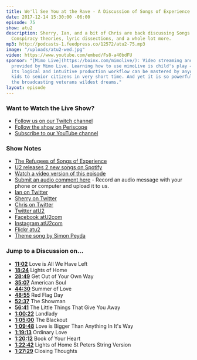 ```yaml
---
title: We'll See You at the Rave - A Discussion of Songs of Experience
date: 2017-12-14 15:30:00 -06:00
episode: 75
show: atu2
description: Sherry, Ian, and a bit of Chris are back discussing Songs of Experience.
  Conspiracy theories, lyric dissections, and a whole lot more.
mp3: http://podcasts-1.feedpress.co/12572/atu2-75.mp3
image: "/uploads/atu2-wed.jpg"
video: https://www.youtube.com/embed/Fs8-a40bdFU
sponsor: "[Mimo Live](https://boinx.com/mimolive/): Video streaming and production
  provided by Mimo Live. Learning how to use mimoLive is child's play – literally.
  Its logical and intuitive production workflow can be mastered by anyone from school
  kids to senior citizens in very short time. And yet it is so powerful, it also satisfies
  the broadcasting veterans wildest dreams."
layout: episode
---
```


### Want to Watch the Live Show?

* [Follow us on our Twitch channel](https://www.twitch.tv/goodstuff_fm)
* [Follow the show on Periscope](http://periscope.tv/ichris)
* [Subscribe to our YouTube channel](https://www.youtube.com/c/GoodstuffFm-podcasts)

### Show Notes
* [The Refugees of Songs of Experience](https://www.atu2.com/news/will-you-be-my-sanctuary-the-refugees-of-songs-of-experience.html)
* [U2 releases 2 new songs on Spotify](https://www.atu2.com/news/u2-releases-two-songs-under-spotify-singles-feature.html)
* [Watch a video version of this episode](https://www.youtube.com/watch?v=Fs8-a40bdFU)
* [Submit an audio comment here](https://www.dropbox.com/request/GA6MTwhVo618jrGPyDuE) - Record an audio message with your phone or computer and upload it to us.
* [Ian on Twitter](https://twitter.com/ianpryan)
* [Sherry on Twitter](https://twitter.com/atu2comsherry)
* [Chris on Twitter](https://twitter.com/iChris)
* [Twitter atU2](https://twitter.com/atu2)
* [Facebook atU2com](https://www.facebook.com/atu2com)
* [Instagram atU2com](https://www.instagram.com/atu2com/)
* [Flickr atu2](https://www.flickr.com/photos/atu2com/)
* [Theme song by Simon Peyda](https://simonpeyda.wordpress.com/2016/04/06/how-to-dismantle-a-sirens-song-the-making-of-a-podcast-theme/)

### Jump to a Discussion on...

* **[11:02](#t=11:02)** Love is All We Have Left
* **[18:24](#t=18:24)** Lights of Home
* **[28:49](#t=28:49)** Get Out of Your Own Way
* **[35:07](#t=35:07)** American Soul
* **[44:30](#t=44:30)** Summer of Love
* **[48:55](#t=48:55)** Red Flag Day
* **[52:37](#t=52:37)** The Showman
* **[56:41](#t=56:41)** The Little Things That Give You Away
* **[1:00:22](#t=1:00:22)** Landlady
* **[1:05:00](#t=1:05:00)** The Blackout
* **[1:09:48](#t=1:09:48)** Love is Bigger Than Anything In It's Way
* **[1:19:13](#t=1:19:13)** Ordinary Love
* **[1:20:12](#t=1:20:12)** Book of Your Heart
* **[1:22:42](#t=1:22:42)** Lights of Home St Peters String Version
* **[1:27:29](#t=1:27:29)** Closing Thoughts
